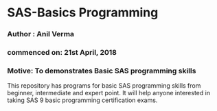 # SAS-Basics Programming
### Author : Anil Verma
### commenced on: 21st April, 2018
### Motive: To demonstrates Basic SAS programming skills
This repository has programs for basic SAS programming skills from beginner, intermediate and expert point.
It will help anyone interested in taking SAS 9 basic programming certification exams.


